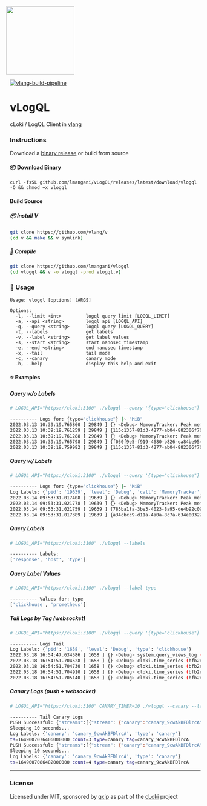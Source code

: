 <img src='https://user-images.githubusercontent.com/1423657/147935343-598c7dfd-1412-4bad-9ac6-636994810443.png' style="margin-left:-10px" width=180>

[![vlang-build-pipeline](https://github.com/lmangani/vLogQL/actions/workflows/vlang.yml/badge.svg?branch=main)](https://github.com/lmangani/vLogQL/actions/workflows/vlang.yml)

# vLogQL
cLoki / LogQL Client in [vlang](https://vlang.io/)


### Instructions
Download a [binary release](https://github.com/lmangani/vLogQL/releases/) or build from source


#### 📦 Download Binary
```
curl -fsSL github.com/lmangani/vLogQL/releases/latest/download/vlogql -O && chmod +x vlogql
```

#### Build Source
##### 📦 Install V
```bash
git clone https://github.com/vlang/v
(cd v && make && v symlink)
```
##### 📖 Compile
```bash
git clone https://github.com/lmangani/vlogql
(cd vlogql && v -o vlogql -prod vlogql.v)
```


### 🔎 Usage
```
Usage: vlogql [options] [ARGS]

Options:
  -l, --limit <int>         logql query limit [LOGQL_LIMIT]
  -a, --api <string>        logql api [LOGQL_API]
  -q, --query <string>      logql query [LOGQL_QUERY]
  -t, --labels              get labels
  -v, --label <string>      get label values
  -s, --start <string>      start nanosec timestamp
  -e, --end <string>        end nanosec timestamp
  -x, --tail                tail mode
  -c, --canary              canary mode
  -h, --help                display this help and exit
```

#### ⭐ Examples 
##### Query w/o Labels
```bash
# LOGQL_API="https://cloki:3100" ./vlogql --query '{type="clickhouse"} |~ "MiB"' --limit 5

---------- Logs for: {type="clickhouse"} |~ "MiB"
2022.03.13 10:39:19.765860 [ 29849 ] {} <Debug> MemoryTracker: Peak memory usage (for query): 8.11 MiB.
2022.03.13 10:39:19.761259 [ 29849 ] {115c1357-81d3-4277-ab04-882306f76e9d} <Debug> MemoryTracker: Peak memory usage (for query): 4.12 MiB.
2022.03.13 10:39:19.761288 [ 29849 ] {} <Debug> MemoryTracker: Peak memory usage (for query): 4.12 MiB.
2022.03.13 10:39:19.765798 [ 29849 ] {f050f9e5-f919-4680-b826-ea84be9542e0} <Debug> MemoryTracker: Peak memory usage (for query): 8.11 MiB.
2022.03.13 10:39:19.759982 [ 29849 ] {115c1357-81d3-4277-ab04-882306f76e9d} <Debug> DiskLocal: Reserving 1.00 MiB on disk `default`, having unreserved 2.63 TiB.
```

##### Query w/ Labels
```bash
# LOGQL_API="https://cloki:3100" ./vlogql --query '{type="clickhouse"} |~ "MiB"' --limit 4 --labels

---------- Logs for: {type="clickhouse"} |~ "MiB"
Log Labels: {'pid': '19639', 'level': 'Debug', 'call': 'MemoryTracker', 'type': 'clickhouse'}
2022.03.14 09:53:31.017408 [ 19639 ] {} <Debug> MemoryTracker: Peak memory usage (for query): 4.14 MiB.
2022.03.14 09:53:31.021778 [ 19639 ] {} <Debug> MemoryTracker: Peak memory usage (for query): 8.18 MiB.
2022.03.14 09:53:31.021759 [ 19639 ] {785ba1fa-3be3-4023-8a95-de4b92c096a4} <Debug> MemoryTracker: Peak memory usage (for query): 8.18 MiB.
2022.03.14 09:53:31.017389 [ 19639 ] {a34cbcc9-d11a-4a0a-8c7a-634e00322900} <Debug> MemoryTracker: Peak memory usage (for query): 4.14 MiB.
```
##### Query Labels
```bash
# LOGQL_API="https://cloki:3100" ./vlogql --labels

---------- Labels:
['response', 'host', 'type']
```
##### Query Label Values
```bash
# LOGQL_API="https://cloki:3100" ./vlogql --label type

---------- Values for: type
['clickhouse', 'prometheus']
```

##### Tail Logs by Tag _(websocket)_
```bash
# LOGQL_API="https://cloki:3100" ./vlogql --query '{type="clickhouse"}' --tail

---------- Logs Tail
Log Labels: {'pid': '1658', 'level': 'Debug', 'type': 'clickhouse'}
2022.03.18 16:54:47.634586 [ 1658 ] {} <Debug> system.query_views_log (2bbc858b-05df-49d1-abbc-858b05df69d1): Removing part from filesystem 202203_405891_405891_0
2022.03.18 16:54:51.704528 [ 1658 ] {} <Debug> cloki.time_series (bfb2e93e-f78d-4692-bfb2-e93ef78d8692): Removing part from filesystem 20220318_22425079_22559905_26963
2022.03.18 16:54:51.704730 [ 1658 ] {} <Debug> cloki.time_series (bfb2e93e-f78d-4692-bfb2-e93ef78d8692): Removing part from filesystem 20220318_22559906_22559906_0
2022.03.18 16:54:51.704910 [ 1658 ] {} <Debug> cloki.time_series (bfb2e93e-f78d-4692-bfb2-e93ef78d8692): Removing part from filesystem 20220318_22559907_22559907_0
2022.03.18 16:54:51.705140 [ 1658 ] {} <Debug> cloki.time_series (bfb2e93e-f78d-4692-bfb2-e93ef78d8692): Removing part from filesystem 20220318_22559908_22559908_0
```

##### Canary Logs _(push + websocket)_
```bash
# LOGQL_API="https://cloki:3100" CANARY_TIMER=10 ./vlogql --canary --labels

---------- Tail Canary Logs
PUSH Successful: {"streams":[{"stream": {"canary":"canary_9cwAkBFDlrcA","type":"canary"}, "values":[ ["1649007076406000000", "ts=1649007076406000000 count=3 type=canary tag=canary_9cwAkBFDlrcA"] ]}]}
Sleeping 10 seconds...
Log Labels: {'canary': 'canary_9cwAkBFDlrcA', 'type': 'canary'}
ts=1649007076406000000 count=3 type=canary tag=canary_9cwAkBFDlrcA
PUSH Successful: {"streams":[{"stream": {"canary":"canary_9cwAkBFDlrcA","type":"canary"}, "values":[ ["1649007086482000000", "ts=1649007086482000000 count=4 type=canary tag=canary_9cwAkBFDlrcA"] ]}]}
Sleeping 10 seconds...
Log Labels: {'canary': 'canary_9cwAkBFDlrcA', 'type': 'canary'}
ts=1649007086482000000 count=4 type=canary tag=canary_9cwAkBFDlrcA
```

-----

### License
Licensed under MIT, sponsored by [qxip](https://metrico.in) as part of the [cLoki](https://cloki.org) project
